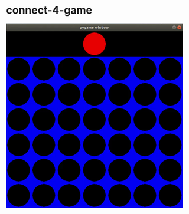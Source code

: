 # connect-4-game


 <img src="https://github.com/Tanaym7/connect-4-game/blob/main/images/ai_vs_human.gif" widht="500" height="500" />
